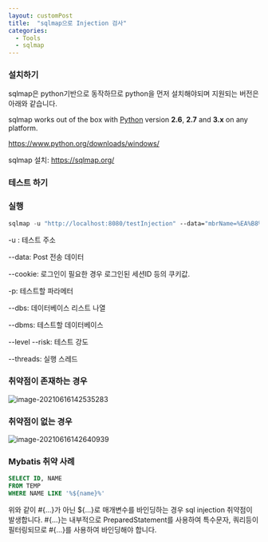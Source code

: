 ```yaml
---
layout: customPost
title:  "sqlmap으로 Injection 검사"
categories: 
  - Tools
  - sqlmap
---
```

### 설치하기

sqlmap은 python기반으로 동작하므로 python을 먼저 설치해야되며 지원되는 버전은 아래와 같습니다.

sqlmap works out of the box with [Python](http://www.python.org/download/) version **2.6**, **2.7** and **3.x** on any platform.

https://www.python.org/downloads/windows/



sqlmap 설치:  https://sqlmap.org/



### 테스트 하기

### 실행

```commonlisp
sqlmap -u "http://localhost:8080/testInjection" --data="mbrName=%EA%B8%10" --cookie="JSESSIONID=192A5BAA7DFC45A5F6E42798022849EA" -p mbrName --dbs --dbms=Oracle --level=5 --risk=3 --threads=5
```

-u : 테스트 주소

--data: Post 전송 데이터

--cookie: 로그인이 필요한 경우 로그인된 세션ID 등의 쿠키값.

-p: 테스트할 파라메터

--dbs: 데이터베이스 리스트 나열

--dbms: 테스트할 데이터베이스

--level --risk: 테스트 강도

--threads: 실행 스레드



### 취약점이 존재하는 경우

![image-20210616142535283](https://cdn.jsdelivr.net/gh/donghyeok-dev/donghyeok-dev.github.io@master/assets/images/posts/image-20210616142535283.png)

### 취약점이 없는 경우

![image-20210616142640939](https://cdn.jsdelivr.net/gh/donghyeok-dev/donghyeok-dev.github.io@master/assets/images/posts/image-20210616142640939.png)



### Mybatis 취약 사례

```sql
SELECT ID, NAME
FROM TEMP
WHERE NAME LIKE '%${name}%'
```

위와 같이 #{...}가 아닌 ${...}로 매개변수를 바인딩하는 경우 sql injection 취약점이 발생합니다. #{...}는 내부적으로 PreparedStatement를 사용하여 특수문자, 쿼리등이 필터링되므로 #{...}를 사용하여 바인딩해야 합니다.

